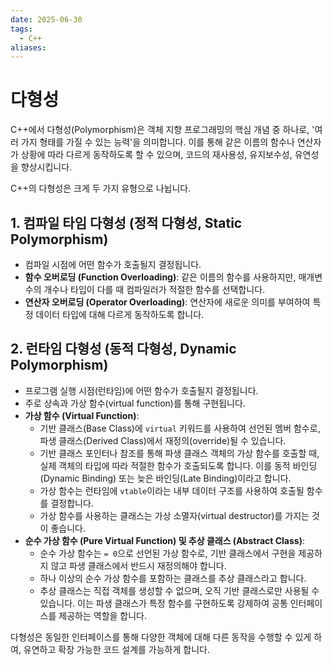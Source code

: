 ```yaml
---
date: 2025-06-30
tags:
  - C++
aliases:
---
```


# 다형성

C++에서 다형성(Polymorphism)은 객체 지향 프로그래밍의 핵심 개념 중 하나로, '여러 가지 형태를 가질 수 있는 능력'을 의미합니다. 이를 통해 같은 이름의 함수나 연산자가 상황에 따라 다르게 동작하도록 할 수 있으며, 코드의 재사용성, 유지보수성, 유연성을 향상시킵니다.

C++의 다형성은 크게 두 가지 유형으로 나뉩니다.

## 1. 컴파일 타임 다형성 (정적 다형성, Static Polymorphism)

*   컴파일 시점에 어떤 함수가 호출될지 결정됩니다.
*   **함수 오버로딩 (Function Overloading)**: 같은 이름의 함수를 사용하지만, 매개변수의 개수나 타입이 다를 때 컴파일러가 적절한 함수를 선택합니다.
*   **연산자 오버로딩 (Operator Overloading)**: 연산자에 새로운 의미를 부여하여 특정 데이터 타입에 대해 다르게 동작하도록 합니다.

## 2. 런타임 다형성 (동적 다형성, Dynamic Polymorphism)

*   프로그램 실행 시점(런타임)에 어떤 함수가 호출될지 결정됩니다.
*   주로 상속과 가상 함수(virtual function)를 통해 구현됩니다.
*   **가상 함수 (Virtual Function)**:
    *   기반 클래스(Base Class)에 `virtual` 키워드를 사용하여 선언된 멤버 함수로, 파생 클래스(Derived Class)에서 재정의(override)될 수 있습니다.
    *   기반 클래스 포인터나 참조를 통해 파생 클래스 객체의 가상 함수를 호출할 때, 실제 객체의 타입에 따라 적절한 함수가 호출되도록 합니다. 이를 동적 바인딩(Dynamic Binding) 또는 늦은 바인딩(Late Binding)이라고 합니다.
    *   가상 함수는 런타임에 `vtable`이라는 내부 데이터 구조를 사용하여 호출될 함수를 결정합니다.
    *   가상 함수를 사용하는 클래스는 가상 소멸자(virtual destructor)를 가지는 것이 좋습니다.
*   **순수 가상 함수 (Pure Virtual Function) 및 추상 클래스 (Abstract Class)**:
    *   순수 가상 함수는 `= 0`으로 선언된 가상 함수로, 기반 클래스에서 구현을 제공하지 않고 파생 클래스에서 반드시 재정의해야 합니다.
    *   하나 이상의 순수 가상 함수를 포함하는 클래스를 추상 클래스라고 합니다.
    *   추상 클래스는 직접 객체를 생성할 수 없으며, 오직 기반 클래스로만 사용될 수 있습니다. 이는 파생 클래스가 특정 함수를 구현하도록 강제하여 공통 인터페이스를 제공하는 역할을 합니다.

다형성은 동일한 인터페이스를 통해 다양한 객체에 대해 다른 동작을 수행할 수 있게 하여, 유연하고 확장 가능한 코드 설계를 가능하게 합니다.